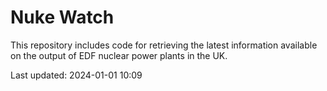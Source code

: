 # Nuke Watch

This repository includes code for retrieving the latest information available on the output of EDF nuclear power plants in the UK.

Last updated: 2024-01-01 10:09